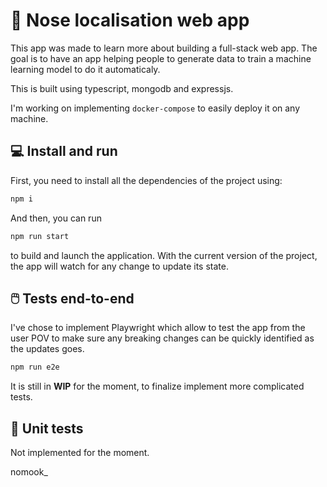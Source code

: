 # 👃 Nose localisation web app

This app was made to learn more about building a full-stack web app. The goal is to have an app helping people to generate data to train a machine learning model to do it automaticaly.

This is built using typescript, mongodb and expressjs.

I'm working on implementing `docker-compose` to easily deploy it on any machine.

## 💻 Install and run

First, you need to install all the dependencies of the project using:
```sh
npm i
```

And then, you can run
```sh
npm run start
```
to build and launch the application. With the current version of the project, the app will watch for any change to update its state.


## 🖱️ Tests end-to-end

I've chose to implement Playwright which allow to test the app from the user POV to make sure any breaking changes can be quickly identified as the updates goes.
```sh
npm run e2e
```
It is still in **WIP** for the moment, to finalize implement more complicated tests.

## 🧪 Unit tests

Not implemented for the moment.


nomook_
